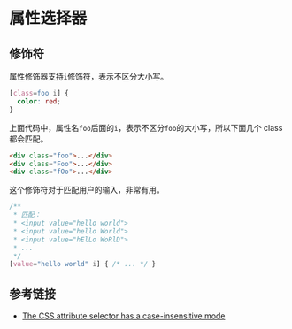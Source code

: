 # 属性选择器

## 修饰符

属性修饰器支持`i`修饰符，表示不区分大小写。

```css
[class=foo i] {
  color: red;
}
```

上面代码中，属性名`foo`后面的`i`，表示不区分`foo`的大小写，所以下面几个 class 都会匹配。

```html
<div class="foo">...</div>
<div class="Foo">...</div>
<div class="fOo">...</div>
```

这个修饰符对于匹配用户的输入，非常有用。

```css
/**
 * 匹配：
 * <input value="hello world">
 * <input value="hello World">
 * <input value="hElLo WoRlD">
 * ...
 */
[value="hello world" i] { /* ... */ }
```

## 参考链接

- [The CSS attribute selector has a case-insensitive mode](https://www.stefanjudis.com/today-i-learned/the-css-attribute-selector-has-a-case-insensitive-mode/)
